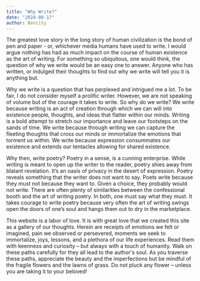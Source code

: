 ```yaml
---
title: "Why Write?"
date: "2024-08-17"
author: Bencity
---
```


The greatest love story in the long story of human civilization is the bond of pen and paper - or, whichever media humans have used to write. I would argue nothing has had as much impact on the course of human existence as the art of writing. For something so ubiquitous, one would think, the question of why we write would be an easy one to answer. Anyone who has written, or indulged their thoughts to find out why we write will tell you it is anything but.

Why we write is a question that has perplexed and intrigued me a lot. To be fair, I do not consider myself a prolific writer. However, we are not speaking of volume but of the courage it takes to write. So why do we write? We write because writing is an act of creation through which we can will into existence people, thoughts, and ideas that flatter within our minds. Writing is a bold attempt to stretch our importance and leave our footsteps on the sands of time. We write because through writing we can capture the fleeting thoughts that cross our minds or immortalize the emotions that torment us within. We write because expression consummates our existence and extends our tentacles allowing for shared existence.

Why then, write poetry? Poetry in a sense, is a cunning enterprise. While writing is meant to open up the writer to the reader, poetry shies away from blatant revelation. It’s an oasis of privacy in the desert of expression. Poetry reveals something that the writer does not want to say. Poets write because they must not because they want to. Given a choice, they probably would not write. There are often plenty of similarities between the confessional booth and the art of writing poetry. In both, one must say what they must. It takes courage to write poetry because very often the art of writing swings open the doors of one’s soul and hangs them out to dry in the marketplace.

This website is a labor of love. It is with great love that we created this site as a gallery of our thoughts. Herein are receipts of emotions we felt or imagined, pain we observed or persevered, moments we seek to immortalize, joys, lessons, and a plethora of our life experiences. Read them with keenness and curiosity – but always with a touch of humanity. Walk on these paths carefully for they all lead to the author's soul. As you traverse these paths, appreciate the beauty and the imperfections but be mindful of the fragile flowers and the lawns of grass. Do not pluck any flower – unless you are taking it to your beloved!
